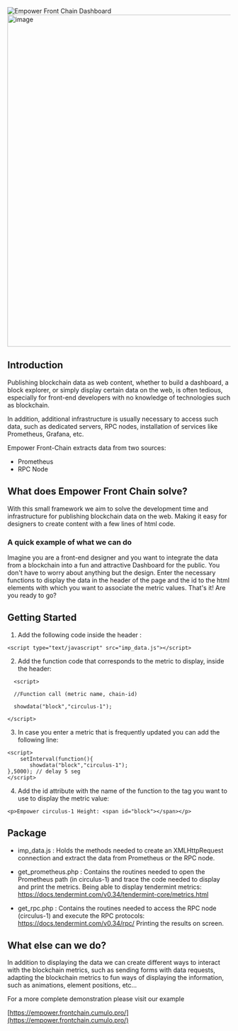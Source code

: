 
![Empower Front Chain Dashboard](assets/2853158/67a4f954-3006-494a-a7fa-8101634ecceb)
<img width="747" alt="image" src="https://github.com/Cumulo-pro/Empower-chain/assets/2853158/07677a22-c216-4a31-ae4e-008efbe9ea33">

## Introduction

Publishing blockchain data as web content, whether to build a dashboard, a block explorer, or simply display certain data on the web, is often tedious, especially for front-end developers with no knowledge of technologies such as blockchain.

In addition, additional infrastructure is usually necessary to access such data, such as dedicated servers, RPC nodes, installation of services like Prometheus, Grafana, etc.

Empower Front-Chain extracts data from two sources:

  + Prometheus
  + RPC Node

## What does Empower Front Chain solve?

With this small framework we aim to solve the development time and infrastructure for publishing blockchain data on the web. Making it easy for designers to create content with a few lines of html code.

### A quick example of what we can do

Imagine you are a front-end designer and you want to integrate the data from a blockchain into a fun and attractive Dashboard for the public. You don't have to worry about anything but the design. Enter the necessary functions to display the data in the header of the page and the id to the html elements with which you want to associate the metric values. That's it! Are you ready to go?

## Getting Started

1) Add the following code inside the header <head>:

```
<script type="text/javascript" src="imp_data.js"></script>
```

2) Add the function code that corresponds to the metric to display, inside the <head> header:

```
  <script>

  //Function call (metric name, chain-id)

  showdata("block","circulus-1");

</script>
```

3) In case you enter a metric that is frequently updated you can add the following line:

 ```
<script>
     setInterval(function(){
        showdata("block","circulus-1");
 },5000); // delay 5 seg
</script>
```

4) Add the id attribute with the name of the function to the tag you want to use to display the metric value:

```
<p>Empower circulus-1 Height: <span id="block"></span></p>
```

## Package

+ imp_data.js : Holds the methods needed to create an XMLHttpRequest connection and extract the data from Prometheus or the RPC node.

+ get_prometheus.php : Contains the routines needed to open the Prometheus path (in circulus-1) and trace the code needed to display and print the metrics. Being able to display tendermint metrics: https://docs.tendermint.com/v0.34/tendermint-core/metrics.html

+ get_rpc.php : Contains the routines needed to access the RPC node (circulus-1) and execute the RPC protocols: https://docs.tendermint.com/v0.34/rpc/
Printing the results on screen.

## What else can we do?

In addition to displaying the data we can create different ways to interact with the blockchain metrics, such as sending forms with data requests, adapting the blockchain metrics to fun ways of displaying the information, such as animations, element positions, etc...

For a more complete demonstration please visit our example

[https://empower.frontchain.cumulo.pro/](https://empower.frontchain.cumulo.pro/)

